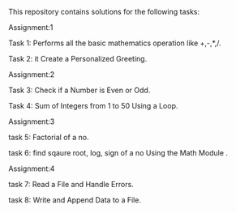 This repository contains solutions for the following tasks:

Assignment:1

Task 1: Performs all the basic mathematics operation like +,-,*,/.

Task 2: it Create a Personalized Greeting.

Assignment:2

Task 3: Check if a Number is Even or Odd.

Task 4: Sum of Integers from 1 to 50 Using a Loop.

Assignment:3

task 5: Factorial of a no.

task 6: find sqaure root, log, sign of a no Using the Math Module .

Assignment:4

task 7: Read a File and Handle Errors.

task 8: Write and Append Data to a File.
